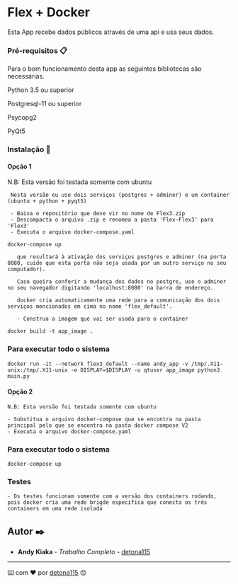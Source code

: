 # Flex + Docker

Esta App recebe dados públicos através de uma api e usa seus dados.

### Pré-requisitos 📋

Para o bom funcionamento desta app as seguintes bibliotecas são necessárias.

Python 3.5 ou superior

Postgresql-11 ou superior

Psycopg2

PyQt5

### Instalação 🔧

#### Opção 1

   N.B: Esta versão foi testada somente com ubuntu

     Nesta versão eu uso dois serviços (postgres + adminer) e um container (ubuntu + python + pyqt5)

     - Baixa o repositório que deve vir no nome de Flex3.zip 
     - Descompacta o arquivo .zip e renomea a pasta 'Flex-Flex3' para 'Flex3'
     - Executa o arquivo docker-compose.yaml

 ```
 docker-compose up
 ```
       que resultará à ativação dos serviços postgres e adminer (na porta 8080, cuide que esta porta não seja usada por um outro serviço no seu computador).

       Caso queira conferir a mudança dos dados no postgre, use o adminer no seu navegador digitando 'localhost:8080' na barra de endereço.

       docker cria automaticamente uma rede para a comunicação dos dois serviços mencionados em cima no nome 'flex_default'.

       - Construa a imagem que vai ser usada para o container
         
   ```
   docker build -t app_image .
   ```


   ### Para executar todo o sistema

   ```
   docker run -it --network flex3_default --name andy_app -v /tmp/.X11-unix:/tmp/.X11-unix -e DISPLAY=$DISPLAY -u qtuser app_image python3 main.py
   ```
   
#### Opção 2

    N.B: Esta versão foi testada somente com ubuntu
    
    - Substitua o arquivo docker-compose que se encontra na pasta principal pelo que se encontra na pasta docker compose V2 
    - Executa o arquivo docker-compose.yaml
    
 ### Para executar todo o sistema
 ```
 docker-compose up
 ```
       
### Testes
    - Os testes funcionam somente com a versão dos containers rodando, pois docker cria uma rede brigde específica que conecta os três containers em uma rede isolada

## Autor ✒️

* **Andy Kiaka** - *Trabalho Completo* - [detona115](https://github.com/detona115)

---
⌨️ com ❤️ por [detona115](https://github.com/detona115) 😊



